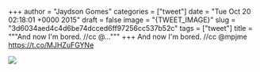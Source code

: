 
+++
author = "Jaydson Gomes"
categories = ["tweet"]
date = "Tue Oct 20 02:18:01 +0000 2015"
draft = false
image = "{TWEET_IMAGE}"
slug = "3d6034aed4c4d6be74dcced6ff97256cc537b52c"
tags = ["tweet"]
title = """And now I'm bored. //cc @..."""
+++
And now I'm bored. //cc @mpjme https://t.co/MJHZuFGYNe

![](/images/tweet-media/656293263154937856-CRufG3gWUAAFw2J.png)